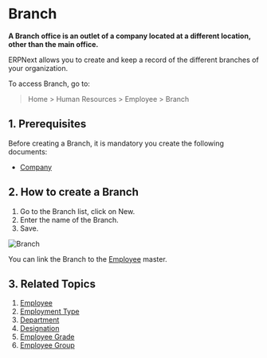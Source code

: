 <!-- add-breadcrumbs -->
# Branch

**A Branch office is an outlet of a company located at a different location, other than the main office.**


ERPNext allows you to create and keep a record of the different branches of your organization.

To access Branch, go to:

> Home > Human Resources > Employee > Branch

## 1. Prerequisites

Before creating a Branch, it is mandatory you create the following documents:

* [Company](/docs/v12/user/manual/en/setting-up/company-setup)

## 2. How to create a Branch


1. Go to the Branch list, click on New.
2. Enter the name of the Branch.
3. Save.

<img class="screenshot" alt="Branch" src="{{docs_base_url}}/assets/img/human-resources/branch.png">

You can link the Branch to the [Employee](/docs/v12/user/manual/en/human-resources/employee) master.

## 3. Related Topics

1. [Employee](/docs/v12/user/manual/en/human-resources/employee)
1. [Employment Type](/docs/v12/user/manual/en/human-resources/employment-type)
1. [Department](/docs/v12/user/manual/en/human-resources/department)
1. [Designation](/docs/v12/user/manual/en/human-resources/designation)
1. [Employee Grade](/docs/v12/user/manual/en/human-resources/employee-grade)
1. [Employee Group](/docs/v12/user/manual/en/human-resources/employee-group)

